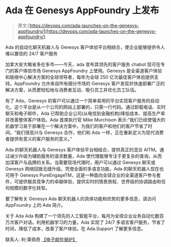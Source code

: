 # Ada 在 Genesys AppFoundry 上发布

> 原文:[https://devops.com/ada-launches-on-the-genesys-appfoundry/](https://devops.com/ada-launches-on-the-genesys-appfoundry/)

Ada 的自动化聊天机器人与 Genesys 客户体验平台相结合，使企业能够提供令人难以置信的 24/7 客户服务

加拿大安大略省多伦多市—<august>—今天，ada 宣布其领先的客户服务 chabot 现可在专门的客户体验市场 Genesys AppFoundry 上使用。Genesys 是全渠道客户体验和联络中心解决方案的全球领导者，每年为全球 250 亿次最佳客户体验提供支持。AppFoundry 允许来自所有细分市场的 Genesys 客户发现并快速部署广泛的解决方案，从而更轻松地与消费者互动、吸引员工并优化员工队伍。</august>

有了 Ada，Genesys 的客户可以通过一个简单易用的平台实现客户服务的自动化，这个平台是从一个公司的网站上部署的，只需一行代码。通过卸载电话、实时聊天和电子邮件，Ada 已帮助企业公司(从电信到金融机构)降低成本、提高生产率并改善整体客户体验。Ada 首席执行官 Mike Murchison 表示:“我们已经使强大的机器学习易于部署在一个解决方案中，为我们的客户和他们的客户节省了时间。“我们很高兴与 Genesys 合作，他们和 Ada 一样，正在重新定义为现代消费者提供有意义的客户服务的意义。”

Ada 的聊天机器人与 Genesys 客户体验平台相结合，提供真正的混合 AITM。通过减少升级为辅助服务的请求数量，Ada 使代理能够专注于更复杂的查询，从而加深客户与品牌的关系。当需要现场代理时，用户可以通过 Genesys 聊天或 Genesys 网络回拨无缝升级。凭借全面的多语言功能，Ada 的聊天机器人现在也可用于 Genesys PureEngageTM，这是一种面向全球企业的全渠道客户参与套件，可提供极具竞争力的卓越体验，提供实时的情景旅程、世界级的协调路由和任何规模的数字化转型。

要了解有关 Genesys Ada 聊天机器人的具体功能和优势的更多信息，请访问 AppFoundry 上的 Ada 简介。

关于 Ada
Ada 构建了一个领先的人工智能平台，每月为全球企业业务自动化数百万次客户对话。利用机器学习的力量，Ada 实现了 24/7 多语言客户服务，节省了时间，降低了成本，改善了客户体验。在 Ada.Support 了解更多信息。

联系人:
利·莱佩奇
[【电子邮件保护】](/cdn-cgi/l/email-protection)